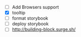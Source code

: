 - [ ] Add Browsers support
- [x] tooltip
- [ ] format storybook
- [ ] deploy storybook
- [ ] http://building-block.surge.sh/
